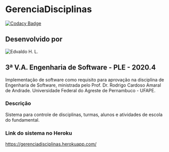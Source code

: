 # GerenciaDisciplinas
[![Codacy Badge](https://app.codacy.com/project/badge/Grade/348cafd2265e4e2ab08298ff8acfe1db)](https://www.codacy.com?utm_source=github.com&amp;utm_medium=referral&amp;utm_content=EdvaldoHLeite/GerenciaDisciplinas&amp;utm_campaign=Badge_Grade)

## Desenvolvido por 

![Edvaldo H. L.](https://github.com/EdvaldoHLeite) 

## 3ª V.A. Engenharia de Software - PLE - 2020.4

Implementação de software como requisito para aprovação na disciplina de Engenharia de Software, ministrada pelo Prof. Dr. Rodrigo Cardoso Amaral de Andrade. Universidade Federal do Agreste de Pernambuco - UFAPE.

### Descrição
Sistema para controle de disciplinas, turmas, alunos e atividades de escola do fundamental.


### Link do sistema no Heroku
https://gerenciadisciplinas.herokuapp.com/